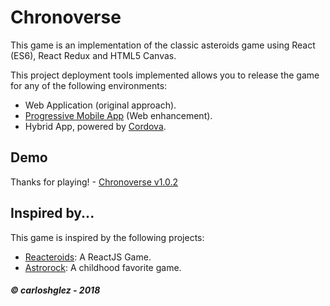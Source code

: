 # Chronoverse
This game is an implementation of the classic asteroids game using React (ES6), React Redux and HTML5 Canvas.

This project deployment tools implemented allows you to release the game for any of the following environments:
* Web Application (original approach).
* [Progressive Mobile App](https://developers.google.com/web/progressive-web-apps/) (Web enhancement).
* Hybrid App, powered by [Cordova](https://cordova.apache.org).

## Demo
Thanks for playing! - [Chronoverse v1.0.2](http://carloshglez.com/game)

## Inspired by...
This game is inspired by the following projects:
* [Reacteroids](https://github.com/chriz001/Reacteroids): A ReactJS Game.
* [Astrorock](https://www.gamespot.com/astrorock/): A childhood favorite game.

##### &copy; carloshglez - 2018